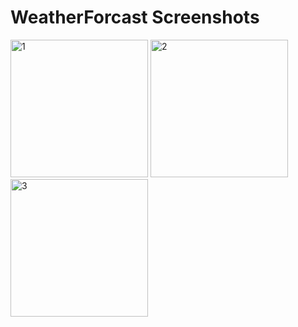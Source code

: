 # WeatherForcast Screenshots

<img width="220" alt="1" src="https://user-images.githubusercontent.com/27202690/53229072-e01f1c00-368b-11e9-8679-24349695f86b.PNG">
<img width="220" alt="2" src="https://user-images.githubusercontent.com/27202690/53229078-e4e3d000-368b-11e9-9e28-3150f4291cc0.PNG">
<img width="220" alt="3" src="https://user-images.githubusercontent.com/27202690/53229088-ed3c0b00-368b-11e9-8638-4379c60ccd17.PNG">
